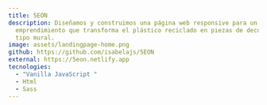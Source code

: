 ```yaml
---
title: 5EON
description: Diseñamos y construimos una página web responsive para un
  emprendimiento que transforma el plástico reciclado en piezas de decoración de
  tipo mural.
image: assets/landingpage-home.png
github: https://github.com/isabelajs/5EON
external: https://5eon.netlify.app
tecnologies:
  - "Vanilla JavaScript "
  - Html
  - Sass
---
```

